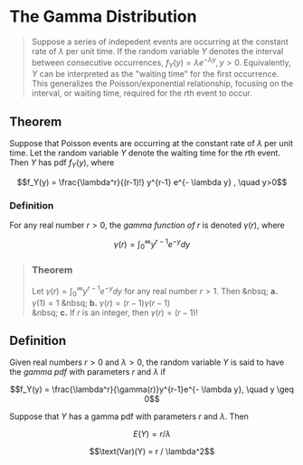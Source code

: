 # The Gamma Distribution

> Suppose a series of indepedent events are occurring at the constant rate of $\lambda$ per unit time. If the random variable $Y$ denotes the interval between consecutive occurrences, $f_Y(y) = \lambda e^{- \lambda y}, y > 0$. Equivalently, $Y$ can be interpreted as the "waiting time" for the first occurrence. This generalizes the Poisson/exponential relationship, focusing on the interval, or waiting time, required for the $r$th event to occur.

## Theorem
Suppose that Poisson events are occurring at the constant rate of $\lambda$ per unit time. Let the random variable $Y$ denote the waiting time for the $r$th event. Then $Y$ has pdf $f_Y(y)$, where

$$f_Y(y) = \frac{\lambda^r}{(r-1)!} y^{r-1} e^{- \lambda y} , \quad y>0$$

### Definition
For any real number $r>0$, the *gamma function of* $r$ is denoted $\gamma(r)$, where

$$\gamma(r) = \int_0^{\infty} y^{r-1}e^{-y}dy$$

> ### Theorem
> Let $\gamma(r) = \int_0^{\infty} y^{r-1}e^{-y}dy$ for any real number $r>1$. Then
> &nbsq; **a.** $\gamma(1) = 1$
> &nbsq; **b.** $\gamma(r) = (r-1) \gamma(r-1)$  
> &nbsq; **c.** If $r$ is an integer, then $\gamma(r) = (r-1)!$

## Definition
Given real numbers $r>0$ and $\lambda > 0$, the random variable $Y$ is said to have the *gamma pdf* with parameters $r$ and $\lambda$ if

$$f_Y(y) = \frac{\lambda^r}{\gamma(r)}y^{r-1}e^{- \lambda y}, \quad y \geq 0$$

Suppose that $Y$ has a gamma pdf with parameters $r$ and $\lambda$. Then

$$E(Y) = r/ \lambda$$

$$\text(Var)(Y) = r / \lambda^2$$
